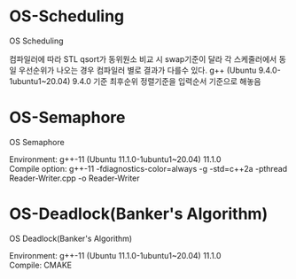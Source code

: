 # OS-Scheduling
OS Scheduling

컴파일러에 따라 STL qsort가 동위원소 비교 시 swap기준이 달라 각 스케줄러에서 동일 우선순위가 나오는 경우 컴파일러 별로 결과가 다를수 있다.
g++ (Ubuntu 9.4.0-1ubuntu1~20.04) 9.4.0 기준 최후순위 정렬기준을 입력순서 기준으로 해놓음

# OS-Semaphore
OS Semaphore

Environment: g++-11 (Ubuntu 11.1.0-1ubuntu1~20.04) 11.1.0  
Compile option: g++-11 -fdiagnostics-color=always -g -std=c++2a -pthread Reader-Writer.cpp -o Reader-Writer

# OS-Deadlock(Banker's Algorithm)
OS Deadlock(Banker's Algorithm)

Environment: g++-11 (Ubuntu 11.1.0-1ubuntu1~20.04) 11.1.0  
Compile: CMAKE
